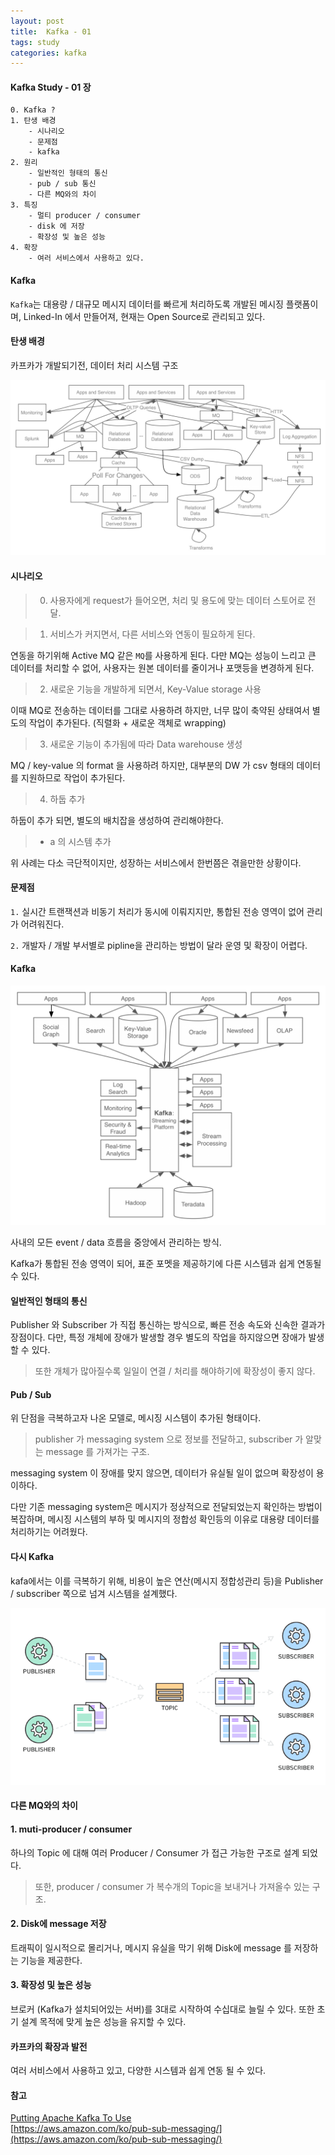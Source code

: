 ```yaml
---
layout: post
title:  Kafka - 01
tags: study
categories: kafka
---
```


#### Kafka Study - 01 장 


```
0. Kafka ? 
1. 탄생 배경 
    - 시나리오 
    - 문제점
    - kafka 
2. 원리 
    - 일반적인 형태의 통신
    - pub / sub 통신
    - 다른 MQ와의 차이 
3. 특징 
    - 멀티 producer / consumer
    - disk 에 저장 
    - 확장성 및 높은 성능 
4. 확장    
    - 여러 서비스에서 사용하고 있다.
```

#### Kafka 

`Kafka`는 대용량 / 대규모 메시지 데이터를 빠르게 처리하도록 개발된 메시징 플랫폼이며, Linked-In 에서 만들어져, 현재는 Open Source로 관리되고 있다.

#### 탄생 배경 

카프카가 개발되기전, 데이터 처리 시스템 구조

<img src="/public/img/legacy-structure.png">

#### 시나리오 

> 0. 사용자에게 request가 들어오면, 처리 및 용도에 맞는 데이터 스토어로 전달.

> 1. 서비스가 커지면서, 다른 서비스와 연동이 필요하게 된다. 

연동을 하기위해 Active MQ 같은 `MQ`를 사용하게 된다.
다만 MQ는 성능이 느리고 큰 데이터를 처리할 수 없어, 사용자는 원본 데이터를 줄이거나 포맷등을 변경하게 된다.

> 2. 새로운 기능을 개발하게 되면서, Key-Value storage 사용

이때 MQ로 전송하는 데이터를 그대로 사용하려 하지만, 너무 많이 축약된 상태여서 별도의 작업이 추가된다. (직렬화 + 새로운 객체로 wrapping)

> 3. 새로운 기능이 추가됨에 따라 Data warehouse 생성 

MQ / key-value 의 format 을 사용하려 하지만, 대부분의 DW 가 csv 형태의 데이터를 지원하므로 작업이 추가된다.

> 4. 하둡 추가 

하둡이 추가 되면, 별도의 배치잡을 생성하여 관리해야한다. 

> + a 의 시스템 추가 

위 사례는 다소 극단적이지만, 성장하는 서비스에서 한번쯤은 겪을만한 상황이다.

#### 문제점

`1.` 실시간 트랜잭션과 비동기 처리가 동시에 이뤄지지만, 통합된 전송 영역이 없어 관리가 어려워진다.

`2.` 개발자 / 개발 부서별로 pipline을 관리하는 방법이 달라 운영 및 확장이 어렵다.

#### Kafka 

<img src="/public/img/kafka-structure.png">

사내의 모든 event / data 흐름을 중앙에서 관리하는 방식.

Kafka가 통합된 전송 영역이 되어, 표준 포멧을 제공하기에 다른 시스템과 쉽게 연동될 수 있다.

#### 일반적인 형태의 통신


Publisher 와 Subscriber 가 직접 통신하는 방식으로, 빠른 전송 속도와 신속한 결과가 장점이다.
다만, 특정 개체에 장애가 발생할 경우 별도의 작업을 하지않으면 장애가 발생할 수 있다.

> 또한 개체가 많아질수록 일일이 연결 / 처리를 해야하기에 확장성이 좋지 않다.  

#### Pub / Sub 

위 단점을 극복하고자 나온 모델로, 메시징 시스템이 추가된 형태이다.

> publisher 가 messaging system 으로 정보를 전달하고, subscriber 가 알맞는 message 를 가져가는 구조.

messaging system 이 장애를 맞지 않으면, 데이터가 유실될 일이 없으며 확장성이 용이하다.

다만 기존 messaging system은 메시지가 정상적으로 전달되었는지 확인하는 방법이 복잡하며, 메시징 시스템의 부하 및 메시지의 정합성 확인등의 이유로 대용량 데이터를 처리하기는 어려웠다.

#### 다시 Kafka 

kafa에서는 이를 극복하기 위해, 비용이 높은 연산(메시지 정합성관리 등)을 Publisher / subscriber 쪽으로 넘겨 시스템을 설계했다.

<img src="/public/img/kafka-model.png">

#### 다른 MQ와의 차이 

#### 1. muti-producer / consumer 

하나의 Topic 에 대해 여러 Producer / Consumer 가 접근 가능한 구조로 설계 되었다.

> 또한, producer / consumer 가 복수개의 Topic을 보내거나 가져올수 있는 구조.


#### 2. Disk에 message 저장 

트래픽이 일시적으로 몰리거나, 메시지 유실을 막기 위해 Disk에 message 를 저장하는 기능을 제공한다.

#### 3. 확장성 및 높은 성능 

브로커 (Kafka가 설치되어있는 서버)를 3대로 시작하여 수십대로 늘릴 수 있다.
또한 초기 설계 목적에 맞게 높은 성능을 유지할 수 있다.

#### 카프카의 확장과 발전

여러 서비스에서 사용하고 있고, 다양한 시스템과 쉽게 연동 될 수 있다.


#### 참고 

[Putting Apache Kafka To Use](https://www.confluent.io/blog/event-streaming-platform-1)       
[https://aws.amazon.com/ko/pub-sub-messaging/](https://aws.amazon.com/ko/pub-sub-messaging/)